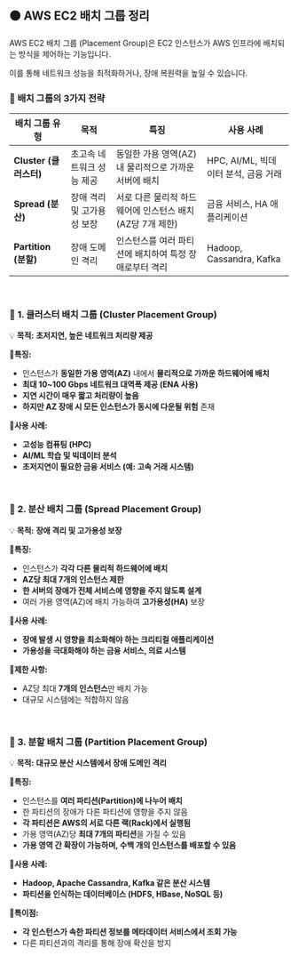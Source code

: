 ## 🟠 **AWS EC2 배치 그룹 정리**

AWS EC2 배치 그룹 (Placement Group)은 EC2 인스턴스가 AWS 인프라에 배치되는 방식을 제어하는 기능입니다.

이를 통해 네트워크 성능을 최적화하거나, 장애 복원력을 높일 수 있습니다.

### 🔶 **배치 그룹의 3가지 전략**

| 배치 그룹 유형 | 목적 | 특징 | 사용 사례 |
| --- | --- | --- | --- |
| **Cluster (클러스터)** | 초고속 네트워크 성능 제공 | 동일한 가용 영역(AZ) 내 물리적으로 가까운 서버에 배치 | HPC, AI/ML, 빅데이터 분석, 금융 거래 |
| **Spread (분산)** | 장애 격리 및 고가용성 보장 | 서로 다른 물리적 하드웨어에 인스턴스 배치 (AZ당 7개 제한) | 금융 서비스, HA 애플리케이션 |
| **Partition (분할)** | 장애 도메인 격리 | 인스턴스를 여러 파티션에 배치하여 특정 장애로부터 격리 | Hadoop, Cassandra, Kafka |

<br>

### 🔶 **1. 클러스터 배치 그룹 (Cluster Placement Group)**

💡 **목적:** **초저지연, 높은 네트워크 처리량 제공**

🔸**특징:**

- 인스턴스가 **동일한 가용 영역(AZ)** 내에서 **물리적으로 가까운 하드웨어에 배치**
- **최대 10~100 Gbps 네트워크 대역폭 제공 (ENA 사용)**
- **지연 시간이 매우 짧고 처리량이 높음**
- **하지만 AZ 장애 시 모든 인스턴스가 동시에 다운될 위험** 존재

🔸**사용 사례:**

- **고성능 컴퓨팅 (HPC)**
- **AI/ML 학습 및 빅데이터 분석**
- **초저지연이 필요한 금융 서비스 (예: 고속 거래 시스템)**

<br>

### 🔶 **2. 분산 배치 그룹 (Spread Placement Group)**

💡 **목적:** **장애 격리 및 고가용성 보장**

🔸**특징:**

- 인스턴스가 **각각 다른 물리적 하드웨어에 배치**
- **AZ당 최대 7개의 인스턴스 제한**
- **한 서버의 장애가 전체 서비스에 영향을 주지 않도록 설계**
- 여러 가용 영역(AZ)에 배치 가능하여 **고가용성(HA)** 보장

🔸**사용 사례:**

- **장애 발생 시 영향을 최소화해야 하는 크리티컬 애플리케이션**
- **가용성을 극대화해야 하는 금융 서비스, 의료 시스템**

🔸**제한 사항:**

- AZ당 최대 **7개의 인스턴스**만 배치 가능
- 대규모 시스템에는 적합하지 않음

<br>

### 🔶 **3. 분할 배치 그룹 (Partition Placement Group)**

💡 **목적:** **대규모 분산 시스템에서 장애 도메인 격리**

🔸**특징:**

- 인스턴스를 **여러 파티션(Partition)에 나누어 배치**
- 한 파티션의 장애가 다른 파티션에 영향을 주지 않음
- **각 파티션은 AWS의 서로 다른 랙(Rack)에서 실행됨**
- 가용 영역(AZ)당 **최대 7개의 파티션**을 가질 수 있음
- **가용 영역 간 확장이 가능하며, 수백 개의 인스턴스를 배포할 수 있음**

🔸**사용 사례:**

- **Hadoop, Apache Cassandra, Kafka 같은 분산 시스템**
- **파티션을 인식하는 데이터베이스 (HDFS, HBase, NoSQL 등)**

🔸**특이점:**

- **각 인스턴스가 속한 파티션 정보를 메타데이터 서비스에서 조회 가능**
- 다른 파티션과의 격리를 통해 장애 확산을 방지